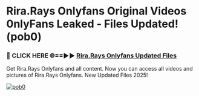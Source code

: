 # Rira.Rays Onlyfans Original Videos 0nlyFans Leaked - Files Updated! (pob0)

<h3>🔴 CLICK HERE 🌐==►► <a href="https://tinyurl.com/2wckxsce" rel="nofollow">Rira.Rays Onlyfans Updated Files</a></h3>

Get Rira.Rays Onlyfans and all content. Now you can access all videos and pictures of Rira.Rays Onlyfans. New Updated Files 2025!

[![pob0](https://i.imgur.com/AFduVYN.gif)](https://tinyurl.com/2wckxsce)
